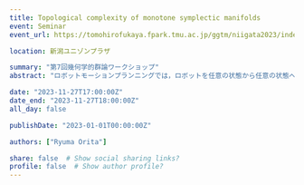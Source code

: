 ```yaml
---
title: Topological complexity of monotone symplectic manifolds
event: Seminar
event_url: https://tomohirofukaya.fpark.tmu.ac.jp/ggtm/niigata2023/index.shtml

location: 新潟ユニゾンプラザ

summary: "第7回幾何学的群論ワークショップ"
abstract: "ロボットモーションプランニングでは，ロボットを任意の状態から任意の状態へと動かす一様なアルゴリズムはあるかを考える。M. Farber はこの複雑さを表すホモトピー不変量 (Topological complexity) をロボットの状態空間に対して定義した。この不変量は Lusternik-Schnirelmann category との関連もあり，様々な空間に対して調べられている。今回は基礎事項の導入から始め，単調シンプレクティック 4 次元多様体に対して得られた結果を紹介する。"

date: "2023-11-27T17:00:00Z"
date_end: "2023-11-27T18:00:00Z"
all_day: false

publishDate: "2023-01-01T00:00:00Z"

authors: ["Ryuma Orita"]

share: false  # Show social sharing links?
profile: false  # Show author profile?
---
```

